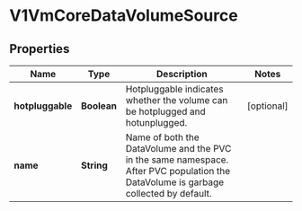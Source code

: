 # V1VmCoreDataVolumeSource

## Properties
Name | Type | Description | Notes
------------ | ------------- | ------------- | -------------
**hotpluggable** | **Boolean** | Hotpluggable indicates whether the volume can be hotplugged and hotunplugged. |  [optional]
**name** | **String** | Name of both the DataVolume and the PVC in the same namespace. After PVC population the DataVolume is garbage collected by default. | 
